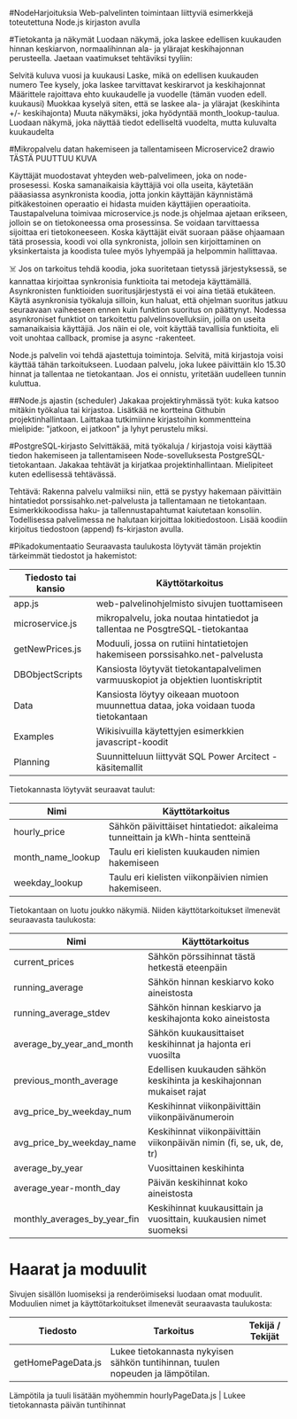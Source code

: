 #NodeHarjoituksia
Web-palvelinten toimintaan liittyviä esimerkkejä toteutettuna Node.js kirjaston avulla

#Tietokanta ja näkymät
Luodaan näkymä, joka laskee edellisen kuukauden hinnan keskiarvon, normaalihinnan ala- ja ylärajat keskihajonnan perusteella. Jaetaan vaatimukset tehtäviksi tyyliin:

Selvitä kuluva vuosi ja kuukausi
Laske, mikä on edellisen kuukauden numero
Tee kysely, joka laskee tarvittavat keskirarvot ja keskihajonnat
Määrittele rajoittava ehto kuukaudelle ja vuodelle (tämän vuoden edell. kuukausi)
Muokkaa kyselyä siten, että se laskee ala- ja ylärajat (keskihinta +/- keskihajonta)
Muuta näkymäksi, joka hyödyntää month_lookup-taulua.
Luodaan näkymä, joka näyttää tiedot edelliseltä vuodelta, mutta kuluvalta kuukaudelta

#Mikropalvelu datan hakemiseen ja tallentamiseen
Microservice2 drawio TÄSTÄ PUUTTUU KUVA

Käyttäjät muodostavat yhteyden web-palvelimeen, joka on node-prosesessi. Koska samanaikaisia käyttäjiä voi olla useita, käytetään pääasiassa asynkronista koodia, jotta jonkin käyttäjän käynnistämä pitkäkestoinen operaatio ei hidasta muiden käyttäjien operaatioita. Taustapalveluna toimivaa microservice.js node.js ohjelmaa ajetaan erikseen, jolloin se on tietokoneessa oma prosessinsa. Se voidaan tarvittaessa sijoittaa eri tietokoneeseen. Koska käyttäjät eivät suoraan pääse ohjaamaan tätä prosessia, koodi voi olla synkronista, jolloin sen kirjoittaminen on yksinkertaista ja koodista tulee myös lyhyempää ja helpommin hallittavaa.

☠️ Jos on tarkoitus tehdä koodia, joka suoritetaan tietyssä järjestyksessä, se kannattaa kirjoittaa synkronisia funktioita tai metodeja käyttämällä. Asynkronisten funktioiden suoritusjärjestystä ei voi aina tietää etukäteen. Käytä asynkronisia työkaluja silloin, kun haluat, että ohjelman suoritus jatkuu seuraavaan vaiheeseen ennen kuin funktion suoritus on päättynyt. Nodessa asynkroniset funktiot on tarkoitettu palvelinsovelluksiin, joilla on useita samanaikaisia käyttäjiä. Jos näin ei ole, voit käyttää tavallisia funktioita, eli voit unohtaa callback, promise ja async -rakenteet.

Node.js palvelin voi tehdä ajastettuja toimintoja. Selvitä, mitä kirjastoja voisi käyttää tähän tarkoitukseen. Luodaan palvelu, joka lukee päivittäin klo 15.30 hinnat ja tallentaa ne tietokantaan. Jos ei onnistu, yritetään uudelleen tunnin kuluttua.

##Node.js ajastin (scheduler)
Jakakaa projektiryhmässä työt: kuka katsoo mitäkin työkalua tai kirjastoa. Lisätkää ne kortteina Githubin projektinhallintaan. Laittakaa tutkimiinne kirjastoihin kommentteina mielipide: "jatkoon, ei jatkoon" ja lyhyt perustelu miksi.

#PostgreSQL-kirjasto
Selvittäkää, mitä työkaluja / kirjastoja voisi käyttää tiedon hakemiseen ja tallentamiseen Node-sovelluksesta PostgreSQL-tietokantaan. Jakakaa tehtävät ja kirjatkaa projektinhallintaan. Mielipiteet kuten edellisessä tehtävässä.

Tehtävä: Rakenna palvelu valmiiksi niin, että se pystyy hakemaan päivittäin hintatiedot porssisahko.net-palvelusta ja tallentamaan ne tietokantaan. Esimerkkikoodissa haku- ja tallennustapahtumat kaiutetaan konsoliin. Todellisessa palvelimessa ne halutaan kirjoittaa lokitiedostoon. Lisää koodiin kirjoitus tiedostoon (append) fs-kirjaston avulla.

#Pikadokumentaatio
Seuraavasta taulukosta löytyvät tämän projektin tärkeimmät tiedostot ja hakemistot:

| Tiedosto tai kansio |	Käyttötarkoitus |
|---|---|
app.js	| web-palvelinohjelmisto sivujen tuottamiseen
microservice.js	| mikropalvelu, joka noutaa hintatiedot ja tallentaa ne PosgtreSQL-tietokantaa
getNewPrices.js	| Moduuli, jossa on rutiini hintatietojen hakemiseen porssisahko.net-palvelusta
DBObjectScripts	| Kansiosta löytyvät tietokantapalvelimen varmuuskopiot ja objektien luontiskriptit
Data	| Kansiosta löytyy oikeaan muotoon muunnettua dataa, joka voidaan tuoda tietokantaan
Examples	| Wikisivuilla käytettyjen esimerkkien javascript-koodit
Planning	| Suunnitteluun liittyvät SQL Power Arcitect -käsitemallit
Tietokannasta löytyvät seuraavat taulut:

| Nimi	| Käyttötarkoitus |
|---|---|
hourly_price	| Sähkön päivittäiset hintatiedot: aikaleima tunneittain ja kWh-hinta sentteinä
month_name_lookup	| Taulu eri kielisten kuukauden nimien hakemiseen
weekday_lookup	| Taulu eri kielisten viikonpäivien nimien hakemiseen.
Tietokantaan on luotu joukko näkymiä. Niiden käyttötarkoitukset ilmenevät seuraavasta taulukosta:

| Nimi	| Käyttötarkoitus |
|---|---|
current_prices |	Sähkön pörssihinnat tästä hetkestä eteenpäin
running_average	| Sähkön hinnan keskiarvo koko aineistosta
running_average_stdev	| Sähkön hinnan keskiarvo ja keskihajonta koko aineistosta
average_by_year_and_month	| Sähkön kuukausittaiset keskihinnat ja hajonta eri vuosilta
previous_month_average	| Edellisen kuukauden sähkön keskihinta ja keskihajonnan mukaiset rajat
avg_price_by_weekday_num	| Keskihinnat viikonpäivittäin viikonpäivänumeroin
avg_price_by_weekday_name	| Keskihinnat viikonpäivittäin viikonpäivän nimin (fi, se, uk, de, tr)
average_by_year	| Vuosittainen keskihinta
average_year-month_day	| Päivän keskihinnat koko aineistosta
monthly_averages_by_year_fin	| Keskihinnat kuukausittain ja vuosittain, kuukausien nimet suomeksi

# Haarat ja moduulit
Sivujen sisällön luomiseksi ja renderöimiseksi luodaan omat moduulit. Moduulien nimet ja käyttötarkoitukset ilmenevät seuraavasta taulukosta: 

| Tiedosto | Tarkoitus | Tekijä / Tekijät |
|---|---|---|
getHomePageData.js | Lukee tietokannasta nykyisen sähkön tuntihinnan, tuulen nopeuden ja lämpötilan.
Lämpötila ja tuuli lisätään myöhemmin
hourlyPageData.js | Lukee tietokannasta päivän tuntihinnat
